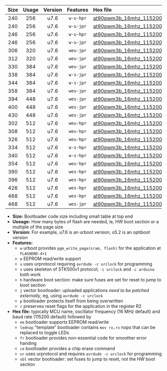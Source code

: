 |Size|Usage|Version|Features|Hex file|
|:-:|:-:|:-:|:-:|:--|
|240|256|u7.6|`w-u-hpr`|[at90pwm3b_16mhz_115200bps_ur.hex](https://raw.githubusercontent.com/stefanrueger/urboot/main//at90pwm3b_16mhz_115200bps_ur.hex)|
|240|256|u7.6|`w-u-jpr`|[at90pwm3b_16mhz_115200bps_ur_vbl.hex](https://raw.githubusercontent.com/stefanrueger/urboot/main//at90pwm3b_16mhz_115200bps_ur_vbl.hex)|
|246|256|u7.6|`w-u-hpr`|[at90pwm3b_16mhz_115200bps_lednop_ur.hex](https://raw.githubusercontent.com/stefanrueger/urboot/main//at90pwm3b_16mhz_115200bps_lednop_ur.hex)|
|246|256|u7.6|`w-u-jpr`|[at90pwm3b_16mhz_115200bps_lednop_ur_vbl.hex](https://raw.githubusercontent.com/stefanrueger/urboot/main//at90pwm3b_16mhz_115200bps_lednop_ur_vbl.hex)|
|306|320|u7.6|`weu-jpr`|[at90pwm3b_16mhz_115200bps_ee_ur_vbl.hex](https://raw.githubusercontent.com/stefanrueger/urboot/main//at90pwm3b_16mhz_115200bps_ee_ur_vbl.hex)|
|312|320|u7.6|`weu-jpr`|[at90pwm3b_16mhz_115200bps_ee_lednop_ur_vbl.hex](https://raw.githubusercontent.com/stefanrueger/urboot/main//at90pwm3b_16mhz_115200bps_ee_lednop_ur_vbl.hex)|
|330|384|u7.6|`weu-jpr`|[at90pwm3b_16mhz_115200bps_ee_lednop_fr_ur_vbl.hex](https://raw.githubusercontent.com/stefanrueger/urboot/main//at90pwm3b_16mhz_115200bps_ee_lednop_fr_ur_vbl.hex)|
|338|384|u7.6|`w-s-jpr`|[at90pwm3b_16mhz_115200bps_vbl.hex](https://raw.githubusercontent.com/stefanrueger/urboot/main//at90pwm3b_16mhz_115200bps_vbl.hex)|
|344|384|u7.6|`w-s-jpr`|[at90pwm3b_16mhz_115200bps_lednop_vbl.hex](https://raw.githubusercontent.com/stefanrueger/urboot/main//at90pwm3b_16mhz_115200bps_lednop_vbl.hex)|
|358|384|u7.6|`weu-jpr`|[at90pwm3b_16mhz_115200bps_ee_lednop_fr_ce_ur_vbl.hex](https://raw.githubusercontent.com/stefanrueger/urboot/main//at90pwm3b_16mhz_115200bps_ee_lednop_fr_ce_ur_vbl.hex)|
|394|448|u7.6|`wes-jpr`|[at90pwm3b_16mhz_115200bps_ee_vbl.hex](https://raw.githubusercontent.com/stefanrueger/urboot/main//at90pwm3b_16mhz_115200bps_ee_vbl.hex)|
|400|448|u7.6|`wes-jpr`|[at90pwm3b_16mhz_115200bps_ee_lednop_vbl.hex](https://raw.githubusercontent.com/stefanrueger/urboot/main//at90pwm3b_16mhz_115200bps_ee_lednop_vbl.hex)|
|430|448|u7.6|`wes-jpr`|[at90pwm3b_16mhz_115200bps_ee_lednop_fr_vbl.hex](https://raw.githubusercontent.com/stefanrueger/urboot/main//at90pwm3b_16mhz_115200bps_ee_lednop_fr_vbl.hex)|
|302|512|u7.6|`weu-hpr`|[at90pwm3b_16mhz_115200bps_ee_ur.hex](https://raw.githubusercontent.com/stefanrueger/urboot/main//at90pwm3b_16mhz_115200bps_ee_ur.hex)|
|308|512|u7.6|`weu-hpr`|[at90pwm3b_16mhz_115200bps_ee_lednop_ur.hex](https://raw.githubusercontent.com/stefanrueger/urboot/main//at90pwm3b_16mhz_115200bps_ee_lednop_ur.hex)|
|326|512|u7.6|`weu-hpr`|[at90pwm3b_16mhz_115200bps_ee_lednop_fr_ur.hex](https://raw.githubusercontent.com/stefanrueger/urboot/main//at90pwm3b_16mhz_115200bps_ee_lednop_fr_ur.hex)|
|334|512|u7.6|`w-s-hpr`|[at90pwm3b_16mhz_115200bps.hex](https://raw.githubusercontent.com/stefanrueger/urboot/main//at90pwm3b_16mhz_115200bps.hex)|
|340|512|u7.6|`w-s-hpr`|[at90pwm3b_16mhz_115200bps_lednop.hex](https://raw.githubusercontent.com/stefanrueger/urboot/main//at90pwm3b_16mhz_115200bps_lednop.hex)|
|354|512|u7.6|`weu-hpr`|[at90pwm3b_16mhz_115200bps_ee_lednop_fr_ce_ur.hex](https://raw.githubusercontent.com/stefanrueger/urboot/main//at90pwm3b_16mhz_115200bps_ee_lednop_fr_ce_ur.hex)|
|390|512|u7.6|`wes-hpr`|[at90pwm3b_16mhz_115200bps_ee.hex](https://raw.githubusercontent.com/stefanrueger/urboot/main//at90pwm3b_16mhz_115200bps_ee.hex)|
|396|512|u7.6|`wes-hpr`|[at90pwm3b_16mhz_115200bps_ee_lednop.hex](https://raw.githubusercontent.com/stefanrueger/urboot/main//at90pwm3b_16mhz_115200bps_ee_lednop.hex)|
|426|512|u7.6|`wes-hpr`|[at90pwm3b_16mhz_115200bps_ee_lednop_fr.hex](https://raw.githubusercontent.com/stefanrueger/urboot/main//at90pwm3b_16mhz_115200bps_ee_lednop_fr.hex)|
|468|512|u7.6|`wes-hpr`|[at90pwm3b_16mhz_115200bps_ee_lednop_fr_ce.hex](https://raw.githubusercontent.com/stefanrueger/urboot/main//at90pwm3b_16mhz_115200bps_ee_lednop_fr_ce.hex)|
|468|512|u7.6|`wes-jpr`|[at90pwm3b_16mhz_115200bps_ee_lednop_fr_ce_vbl.hex](https://raw.githubusercontent.com/stefanrueger/urboot/main//at90pwm3b_16mhz_115200bps_ee_lednop_fr_ce_vbl.hex)|

- **Size:** Bootloader code size including small table at top end
- **Useage:** How many bytes of flash are needed, ie, HW boot section or a multiple of the page size
- **Version:** For example, u7.6 is an urboot version, o5.2 is an optiboot version
- **Features:**
  + `w` urboot provides `pgm_write_page(sram, flash)` for the application at `FLASHEND-4+1`
  + `e` EEPROM read/write support
  + `u` uses urprotocol requiring `avrdude -c urclock` for programming
  + `s` uses skeleton of STK500v1 protocol; `-c urclock` and `-c arduino` both work
  + `h` hardware boot section: make sure fuses are set for reset to jump to boot section
  + `j` vector bootloader: uploaded applications *need to be patched externally*, eg, using `avrdude -c urclock`
  + `p` bootloader protects itself from being overwritten
  + `r` preserves reset flags for the application in the register R2
- **Hex file:** typically MCU name, oscillator frequency (16 MHz default) and baud rate (115200 default) followed by
  + `ee` bootloader supports EEPROM read/write
  + `lednop` "template" bootloader contains `mov rx,rx` nops that can be replaced to toggle LEDs
  + `fr` bootloader provides non-essential code for smoother error handing
  + `ce` bootloader provides a chip erase command
  + `ur` uses urprotocol and requires `avrdude -c urclock` for programming
  + `vbl` vector bootloader: set fuses to jump to reset, not the HW boot section
